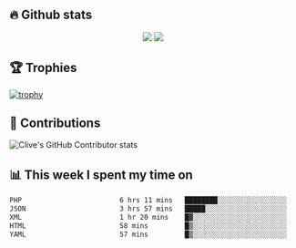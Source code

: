 ## &#128293; Github stats

<!-- GitHub Readme Streak Stats - https://github.com/DenverCoder1/github-readme-streak-stats -->
<p align="center">

<picture>
  <source 
    srcset="https://github-readme-stats.vercel.app/api?username=clivewalkden&count_private=true&show_icons=true&theme=darcula"
    media="(prefers-color-scheme: dark)"
  />
  <source
    srcset="https://github-readme-stats.vercel.app/api?username=clivewalkden&count_private=true&show_icons=true&theme=calm"
    media="(prefers-color-scheme: light), (prefers-color-scheme: no-preference)"
  />
  <img src="https://github-readme-stats.vercel.app/api?username=clivewalkden&count_private=true&show_icons=true&theme=darcula" />
</picture>

<a href="https://git.io/streak-stats" target="_blank">
  <img src="http://github-readme-streak-stats.herokuapp.com?user=clivewalkden&theme=darcula&date_format=j%20M%5B%20Y%5D" />
</a>

</p>

## &#127942; Trophies
[![trophy](https://github-profile-trophy.vercel.app/?username=clivewalkden&theme=onedark)](https://github.com/clivewalkden/github-profile-trophy)

## &#129309; Contributions
![Clive's GitHub Contributor stats](https://github-contributor-stats.vercel.app/api?username=clivewalkden)

## &#128202; This week I spent my time on
<!--START_SECTION:waka-->

```txt
PHP                        6 hrs 11 mins   ████████░░░░░░░░░░░░░░░░░   31.85 %
JSON                       3 hrs 57 mins   █████░░░░░░░░░░░░░░░░░░░░   20.34 %
XML                        1 hr 20 mins    █▓░░░░░░░░░░░░░░░░░░░░░░░   06.91 %
HTML                       58 mins         █▒░░░░░░░░░░░░░░░░░░░░░░░   04.99 %
YAML                       57 mins         █▒░░░░░░░░░░░░░░░░░░░░░░░   04.89 %
```

<!--END_SECTION:waka-->
